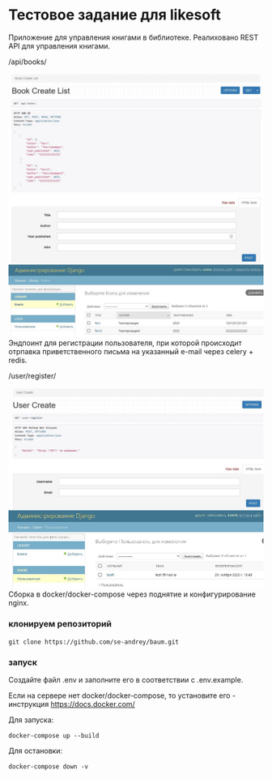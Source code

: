 # Тестовое задание для likesoft
Приложение для управления книгами в библиотеке. Реалиховано REST API для управления книгами. 

/api/books/

![](./img/api_1.jpg)
![](./img/1.jpg)
Эндпоинт для регистрации пользователя, при которой происходит отрпавка приветственного письма на указанный e-mail через celery + redis.

/user/register/

![](./img/user_create.jpg)
![](./img/2.jpg)
Сборка в docker/docker-compose через поднятие и конфигурирование nginx.
### клонируем репозиторий 


    git clone https://github.com/se-andrey/baum.git


### запуск

Создайте файл .env и заполните его в соответствии с .env.example.

Если на сервере нет docker/docker-compose, то установите его - инструкция https://docs.docker.com/

Для запуска:

    docker-compose up --build 

Для остановки:

    docker-compose down -v
